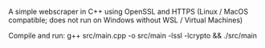 A simple webscraper in C++ using OpenSSL and HTTPS (Linux / MacOS compatible; does not run on Windows without WSL / Virtual Machines)

Compile and run: g++ src/main.cpp -o src/main -lssl -lcrypto && ./src/main
